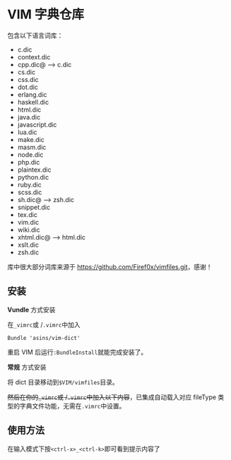 # VIM 字典仓库

包含以下语言词库：

 - c.dic
 - context.dic
 - cpp.dic@	 --> c.dic
 - cs.dic
 - css.dic
 - dot.dic
 - erlang.dic
 - haskell.dic
 - html.dic
 - java.dic
 - javascript.dic
 - lua.dic
 - make.dic
 - masm.dic
 - node.dic
 - php.dic
 - plaintex.dic
 - python.dic
 - ruby.dic
 - scss.dic
 - sh.dic@	 --> zsh.dic
 - snippet.dic
 - tex.dic
 - vim.dic
 - wiki.dic
 - xhtml.dic@	 --> html.dic
 - xslt.dic
 - zsh.dic

库中很大部分词库来源于 <https://github.com/Firef0x/vimfiles.git>，感谢！


## 安装

**Vundle** 方式安装

在`_vimrc`或 /`.vimrc`中加入

	Bundle 'asins/vim-dict'

重启 VIM 后运行`:BundleInstall`就能完成安装了。

**常规** 方式安装

将 dict 目录移动到`$VIM/vimfiles`目录。

~~然后在你的`_vimrc`或 /`.vimrc`中加入以下内容~~，已集成自动载入对应 fileType 类型的字典文件功能，无需在`.vimrc`中设置。


## 使用方法

在输入模式下按`<ctrl-x>_<ctrl-k>`即可看到提示内容了





